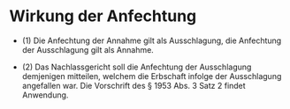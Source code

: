 # Wirkung der Anfechtung

- (1) Die Anfechtung der Annahme gilt als Ausschlagung, die Anfechtung der Ausschlagung gilt als Annahme.

- (2) Das Nachlassgericht soll die Anfechtung der Ausschlagung demjenigen mitteilen, welchem die Erbschaft infolge der Ausschlagung angefallen war. Die Vorschrift des § 1953 Abs. 3 Satz 2 findet Anwendung.

